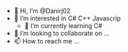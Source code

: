 - 👋 Hi, I’m @Danirj02
- 👀 I’m interested in C# C++ Javascrip
  - 🌱 I’m currently learning  C# 
- 💞️ I’m looking to collaborate on ...
- 📫 How to reach me ...

<!---
Danirj02/Danirj02 is a ✨ special ✨ repository because its `README.md` (this file) appears on your GitHub profile.
You can click the Preview link to take a look at your changes.
--->
